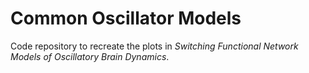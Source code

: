 # Common Oscillator Models

Code repository to recreate the plots in *Switching Functional Network Models of Oscillatory Brain Dynamics*.
